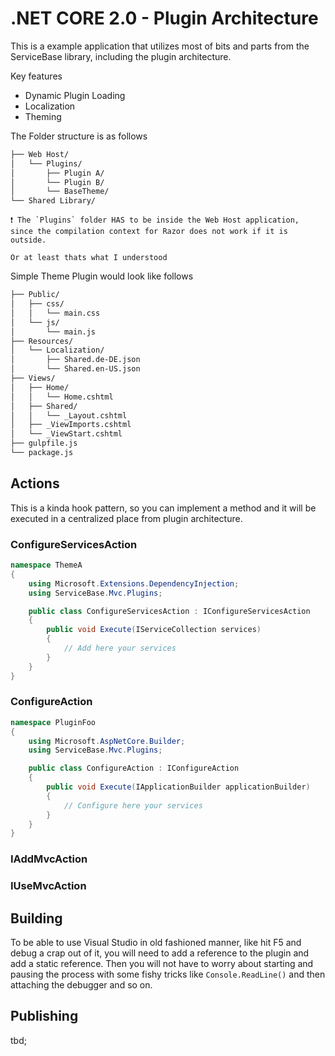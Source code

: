 
# .NET CORE 2.0 - Plugin Architecture

This is a example application that utilizes most of bits and parts from the ServiceBase library, including the plugin architecture.


Key features

- Dynamic Plugin Loading
- Localization
- Theming


The Folder structure is as follows

```txt
├── Web Host/
│   └── Plugins/
│       ├── Plugin A/
│       └── Plugin B/
│       └── BaseTheme/
└── Shared Library/
```

    ❗ The `Plugins` folder HAS to be inside the Web Host application, since the compilation context for Razor does not work if it is outside. 
    
    Or at least thats what I understood


Simple Theme Plugin would look like follows

```txt
├── Public/
│   ├── css/
│   │   └── main.css
│   └── js/
│       └── main.js
├── Resources/
│   └── Localization/
│       ├── Shared.de-DE.json
│       └── Shared.en-US.json
├── Views/
│   ├── Home/
│   │   └── Home.cshtml
│   ├── Shared/
│   │   └── _Layout.cshtml
│   ├── _ViewImports.cshtml
│   └── _ViewStart.cshtml
├── gulpfile.js
└── package.js
```

## Actions

This is a kinda hook pattern, so you can implement a method and it will be executed in a centralized place from plugin architecture.

### ConfigureServicesAction
```csharp
namespace ThemeA
{
    using Microsoft.Extensions.DependencyInjection;
    using ServiceBase.Mvc.Plugins;

    public class ConfigureServicesAction : IConfigureServicesAction
    {
        public void Execute(IServiceCollection services)
        {
            // Add here your services
        }
    }
}
```

### ConfigureAction

```csharp
namespace PluginFoo
{
    using Microsoft.AspNetCore.Builder;
    using ServiceBase.Mvc.Plugins;

    public class ConfigureAction : IConfigureAction
    {
        public void Execute(IApplicationBuilder applicationBuilder)
        {
            // Configure here your services
        }
    }
}
```

### IAddMvcAction

### IUseMvcAction


## Building

To be able to use Visual Studio in old fashioned manner, like hit F5 and debug a crap out of it, you will need to add a reference to the plugin and add a static reference. Then you will not have to worry about starting and pausing the process with some fishy tricks like `Console.ReadLine()` and then attaching the debugger and so on.

## Publishing

tbd;
